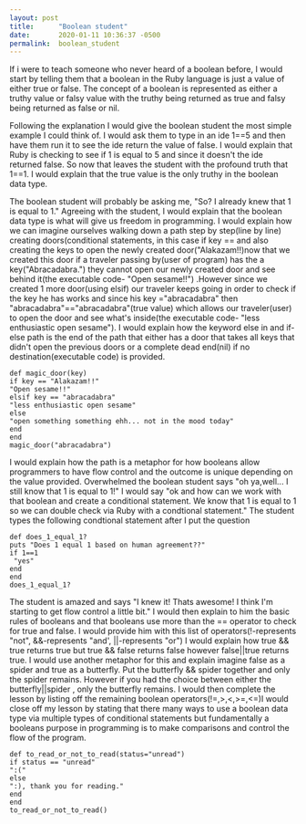 ```yaml
---
layout: post
title:      "Boolean student"
date:       2020-01-11 10:36:37 -0500
permalink:  boolean_student
---
```



   If i were to teach someone who never heard of a boolean before, I would start by telling them that a boolean in the Ruby language is just a value of either true or false. The concept of a boolean is represented as either a truthy value or falsy value with the truthy being returned as true and falsy being returned as false or nil.
	 
   Following the explanation I would give the boolean student the most simple example I could think of. I would ask them to type in an ide 1==5 and then have them run it to see the ide return the value of false. I would explain that Ruby is checking to see if 1 is equal to 5 and since it doesn't the ide returned false. So now that leaves the student with the profound truth that 1==1. I would explain that the true value is the only truthy in the boolean data type.
			
  The boolean student will probably be asking me, "So? I already knew that 1 is equal to 1." Agreeing with the student, I would explain that the boolean data type is what will give us freedom in programming. I would explain how we can imagine ourselves walking down a path step by step(line by line) creating doors(conditional statements, in this case if key == and also creating the keys to open the newly created door("Alakazam!!)now that we created this door if a traveler passing by(user of program) has the a key("Abracadabra.") they cannot open our newly created door and see behind it(the executable code- "Open sesame!!") .However since we created 1 more door(using elsif) our traveler keeps going in order to check if the key he has works and since his key ="abracadabra" then "abracadabra"=="abracadabra"(true value) which allows our traveler(user) to open the door and see what's inside(the executable code- "less enthusiastic open sesame"). I would explain how the keyword else in and if-else path is the end of the path that either has a door that takes all keys that didn't open the previous doors or a complete dead end(nil) if no destination(executable code) is provided.
  ```
def magic_door(key)
if key == "Alakazam!!"
 "Open sesame!!"
 elsif key == "abracadabra"
 "less enthusiastic open sesame"
else 
 "open something something ehh... not in the mood today"
end 
end
magic_door("abracadabra")
```
I would explain how the path is a metaphor for how booleans allow programmers to have flow control and the outcome is unique depending on the value provided. Overwhelmed the boolean student says "oh ya,well... I still know that 1 is equal to 1!" I would  say "ok and how can we work with that boolean and create a conditional statement. We know that 1 is equal to 1 so we can double check via Ruby with a condtional statement." The student types the following condtional statement after I put the question 
```
def does_1_equal_1?
puts "Does 1 equal 1 based on human agreement??"
if 1==1
 "yes"
end
end
does_1_equal_1?
```
  The student is amazed and says "I knew it! Thats awesome! I think I'm starting to get flow control a little bit." I would then explain to him the basic rules of booleans and that booleans use more than the == operator to check for true and false. I would provide him with this list of operators(!-represents "not", &&-represents "and', ||-represents "or") I would explain how true && true returns true but true && false returns false however false||true returns true. I would use another metaphor for this and explain imagine false as a spider and true as a butterfly. Put the butterfly && spider together and only the spider remains. However if you had the choice between either the butterfly||spider , only the butterfly remains. I would then complete the lesson by listing off the remaining boolean operators(!=,>,<,>=,<=)I would close off my lesson by stating that there many ways to use a boolean data type via multiple types of conditional statements but fundamentally a booleans purpose in programming is to make comparisons and control the flow of the program. 
```
def to_read_or_not_to_read(status="unread")
if status == "unread"
":("
else
":), thank you for reading."
end
end 
to_read_or_not_to_read()
```

